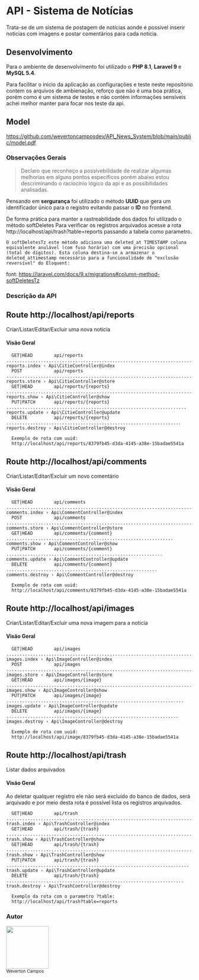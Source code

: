 # API - Sistema de Notícias

Trata-se de um sistema de postagem de notícias aonde é possivel inserir noticias com imagens e postar comentários para cada notícia.

## Desenvolvimento
Para o ambiente de desenvolvimento foi utilizado o **PHP 8.1**, **Laravel 9** e **MySQL 5.4**.

Para facilitar o inicio da aplicação as configurações e teste neste repositório contem os arquivos de ambienação, reforço que não é uma boa prática, porém como é um sistema de testes e não contém informações sensíveis achei melhor manter para focar nos teste da api.

## Model
https://github.com/wevertoncamposdev/API_News_System/blob/main/public/model.pdf


### Observações Gerais

>Declaro que reconheço a possívebilidade de realizar algumas melhorias em alguns pontos específicos porém abaixo estou descriminando o racíocinio lógico da api e as possíbilidades analisadas.

Pensando em **sergurança** foi utilizado o método **UUID** que gera um identificador único para o registro evitando passar o **ID** no frontend.


De forma prática para manter a rastreabilidade dos dados foi utilizado o método softDeletes
Para verificar os registros arquivados acesse a rota http://localhost/api/trash?table=reports passando a tabela como parametro.

```
O softDeletesTz este método adiciona uma deleted_at TIMESTAMP coluna equivalente anulável (com fuso horário) com uma precisão opcional (total de dígitos). Esta coluna destina-se a armazenar o deleted_attimestamp necessário para a funcionalidade de "exclusão reversível" do Eloquent:
```
font: https://laravel.com/docs/9.x/migrations#column-method-softDeletesTz


### Descrição da API




## Route http://localhost/api/reports

Criar/Listar/Editar/Excluir uma nova noticia

#### Visão Geral


```
  GET|HEAD        api/reports ............................................................................. reports.index › Api\CitieController@index  
  POST            api/reports ............................................................................. reports.store › Api\CitieController@store  
  GET|HEAD        api/reports/{reports} ........................................................................ reports.show › Api\CitieController@show  
  PUT|PATCH       api/reports/{reports} .................................................................... reports.update › Api\CitieController@update
  DELETE          api/reports/{reports} .................................................................. reports.destroy › Api\CitieController@destroy 

  Exemplo de rota com uuid:
  http://localhost/api/reports/8379fb45-d3da-4145-a38e-15badae5541a

```

## Route http://localhost/api/comments

Criar/Listar/Editar/Excluir um novo comentário
#### Visão Geral



```
  GET|HEAD        api/comments ....................................................................... comments.index › Api\CommentController@index  
  POST            api/comments ....................................................................... comments.store › Api\CommentController@store  
  GET|HEAD        api/comments/{comment} ............................................................... comments.show › Api\CommentController@show  
  PUT|PATCH       api/comments/{comment} ........................................................... comments.update › Api\CommentController@update  
  DELETE          api/comments/{comment} ......................................................... comments.destroy › Api\CommentController@destroy 

  Exemplo de rota com uuid:
  http://localhost/api/comments/8379fb45-d3da-4145-a38e-15badae5541a

```

## Route http://localhost/api/images

Criar/Listar/Editar/Excluir uma nova imagem para a noticia

#### Visão Geral


```
  GET|HEAD        api/images ............................................................................. images.index › Api\ImageController@index  
  POST            api/images ............................................................................. images.store › Api\ImageController@store  
  GET|HEAD        api/images/{image} ....................................................................... images.show › Api\ImageController@show  
  PUT|PATCH       api/images/{image} ................................................................... images.update › Api\ImageController@update  
  DELETE          api/images/{image} ................................................................. images.destroy › Api\ImageController@destroy   
  
  Exemplo de rota com uuid:
  http://localhost/api/image/8379fb45-d3da-4145-a38e-15badae5541a

```


## Route http://localhost/api/trash

Listar dados arquivados

#### Visão Geral
Ao deletar qualquer registro ele não será excluído do banco de dados, será arquivado e por meio desta rota é possível lista os registros arquivados.

```
  GET|HEAD        api/trash ............................................................................... trash.index › Api\TrashController@index  
  GET|HEAD        api/trash/{trash} ......................................................................... trash.show › Api\TrashController@show
  GET|HEAD        api/trash/{trash} ......................................................................... trash.show › Api\TrashController@show  
  PUT|PATCH       api/trash/{trash} ..................................................................... trash.update › Api\TrashController@update  
  DELETE          api/trash/{trash} ................................................................... trash.destroy › Api\TrashController@destroy 

  Exemplo da rota com o parametro ?table:
  http://localhost/api/trash?table=reports

```


### Autor <br>
<img src="https://github.com/wevertoncamposdev.png" width=115><br><sub>Weverton Campos</sub>
